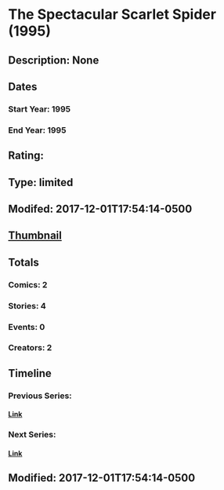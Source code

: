 # The Spectacular Scarlet Spider (1995)
## Description: None
## Dates
### Start Year: 1995
### End Year: 1995
## Rating: 
## Type: limited
## Modifed: 2017-12-01T17:54:14-0500
## [Thumbnail](http://i.annihil.us/u/prod/marvel/i/mg/b/50/5a21ba4bb63a6.jpg)
## Totals
### Comics: 2
### Stories: 4
### Events: 0
### Creators: 2
## Timeline
### Previous Series: 
#### [Link]()
### Next Series: 
#### [Link]()
## Modified: 2017-12-01T17:54:14-0500